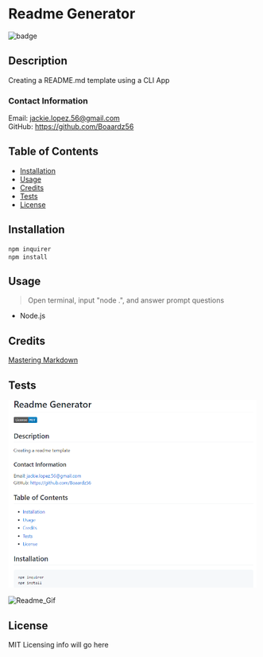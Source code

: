# Readme Generator

  ![badge](https://img.shields.io/badge/License-MIT-blue)

  ## Description

  Creating a README.md template using a CLI App

  ### Contact Information
  Email:  jackie.lopez.56@gmail.com <br>
  GitHub: https://github.com/Boaardz56

  ## Table of Contents
  * [Installation](#installation)
  * [Usage](##usage)
  * [Credits](##credits)
  * [Tests](##tests)
  * [License](##license)
    
  ## Installation

    npm inquirer
    npm install

  ## Usage 

  > Open terminal, input "node .", and answer prompt questions
  * Node.js

  ## Credits

  [Mastering Markdown](https://guides.github.com/features/mastering-markdown/)

  ## Tests

  <img src ="./src/ReadmeSC.png" width="500"> <br>

  ![Readme_Gif](https://github.com/Boaardz56/Good_Readme_Guide/blob/master/src/ReadGIF.gif)
      
  ## License

  MIT Licensing info will go here